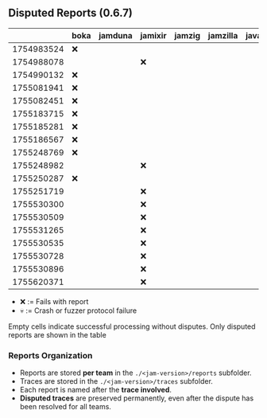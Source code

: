 ## Disputed Reports (0.6.7)

|            | boka | jamduna | jamixir | jamzig | jamzilla | javajam | spacejam | vinwolf |
|------------|------|---------|---------|--------|----------|---------|----------|---------|
| 1754983524 |  ❌  |         |         |        |          |         |          |         |
| 1754988078 |      |         |   ❌    |        |          |         |          |         |
| 1754990132 |  ❌  |         |         |        |          |         |          |         |
| 1755081941 |  ❌  |         |         |        |          |         |          |         |
| 1755082451 |  ❌  |         |         |        |          |         |          |         |
| 1755183715 |  ❌  |         |         |        |          |         |          |         |
| 1755185281 |  ❌  |         |         |        |          |         |          |         |
| 1755186567 |  ❌  |         |         |        |          |         |          |         |
| 1755248769 |  ❌  |         |         |        |          |         |          |         |
| 1755248982 |      |         |   ❌    |        |          |         |          |         |
| 1755250287 |  ❌  |         |         |        |          |         |          |         |
| 1755251719 |      |         |   ❌    |        |          |         |          |         |
| 1755530300 |      |         |   ❌    |        |          |         |          |         |
| 1755530509 |      |         |   ❌    |        |          |         |          |         |
| 1755531265 |      |         |   ❌    |        |          |         |          |         |
| 1755530535 |      |         |   ❌    |        |          |         |          |         |
| 1755530728 |      |         |   ❌    |        |          |         |          |         |
| 1755530896 |      |         |   ❌    |        |          |         |          |         |
| 1755620371 |      |         |   ❌    |        |          |         |          |         |

* ❌ := Fails with report
* 💀 := Crash or fuzzer protocol failure

Empty cells indicate successful processing without disputes.
Only disputed reports are shown in the table

### Reports Organization

- Reports are stored **per team** in the `./<jam-version>/reports` subfolder.  
- Traces are stored in the `./<jam-version>/traces` subfolder.  
- Each report is named after the **trace involved**.
- **Disputed traces** are preserved permanently, even after the dispute has been resolved for all teams.  
